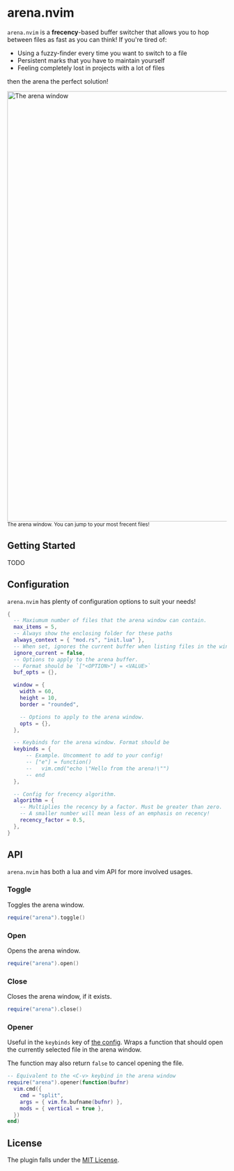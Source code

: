 # arena.nvim

`arena.nvim` is a **frecency**-based buffer switcher that allows you to hop between
files as fast as you can think! If you're tired of:

- Using a fuzzy-finder every time you want to switch to a file
- Persistent marks that you have to maintain yourself
- Feeling completely lost in projects with a lot of files

then the arena the perfect solution!

<img width="987" alt="The arena window" src="https://github.com/dzfrias/arena.nvim/assets/96022404/625c0b11-81c5-4336-bc82-84b2247ebc2b">
<sub>The arena window. You can jump to your most frecent files!</sub>

## Getting Started

TODO

## Configuration

`arena.nvim` has plenty of configuration options to suit your needs!

```lua
{
  -- Maxiumum number of files that the arena window can contain.
  max_items = 5,
  -- Always show the enclosing folder for these paths
  always_context = { "mod.rs", "init.lua" },
  -- When set, ignores the current buffer when listing files in the window.
  ignore_current = false,
  -- Options to apply to the arena buffer.
  -- Format should be `["<OPTION>"] = <VALUE>`
  buf_opts = {},

  window = {
    width = 60,
    height = 10,
    border = "rounded",

    -- Options to apply to the arena window.
    opts = {},
  },

  -- Keybinds for the arena window. Format should be
  keybinds = {
      -- Example. Uncomment to add to your config!
      -- ["e"] = function()
      --   vim.cmd("echo \"Hello from the arena!\"")
      -- end
  },

  -- Config for frecency algorithm.
  algorithm = {
    -- Multiplies the recency by a factor. Must be greater than zero.
    -- A smaller number will mean less of an emphasis on recency!
    recency_factor = 0.5,
  },
}
```

## API

`arena.nvim` has both a lua and vim API for more involved usages.

### Toggle

Toggles the arena window.

```lua
require("arena").toggle()
```

### Open

Opens the arena window.

```lua
require("arena").open()
```

### Close

Closes the arena window, if it exists.

```lua
require("arena").close()
```

### Opener

Useful in the `keybinds` key of [the config](#configuration). Wraps a function
that should open the currently selected file in the arena window.

The function may also return `false` to cancel opening the file.

```lua
-- Equivalent to the <C-v> keybind in the arena window
require("arena").opener(function(bufnr)
  vim.cmd({
    cmd = "split",
    args = { vim.fn.bufname(bufnr) },
    mods = { vertical = true },
  })
end)
```

## License

The plugin falls under the [MIT License](./LICENSE).
